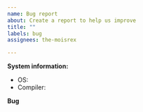 ```yaml
---
name: Bug report
about: Create a report to help us improve
title: ""
labels: bug
assignees: the-moisrex

---
```


**System information:**
 - OS: 
 - Compiler: 

**Bug**
